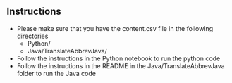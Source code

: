 ## Instructions

- Please make sure that you have the content.csv file in the following directories
    - Python/
    - Java/TranslateAbbrevJava/
- Follow the instructions in the Python notebook to run the python code
- Follow the instructions in the README in the Java/TranslateAbbrevJava folder to run the Java code

